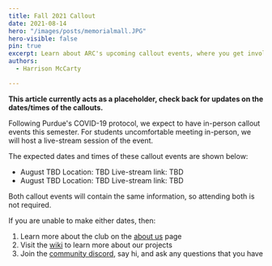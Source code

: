 ```yaml
---
title: Fall 2021 Callout
date: 2021-08-14
hero: "/images/posts/memorialmall.JPG"
hero-visible: false
pin: true
excerpt: Learn about ARC's upcoming callout events, where you get involved in various ongoing projects.
authors:
  - Harrison McCarty

---
```


**This article currently acts as a placeholder, check back for updates on the dates/times of the callouts.**

Following Purdue's COVID-19 protocol, we expect to have in-person callout events this semester. For students uncomfortable meeting in-person, we will host a live-stream session of the event.

The expected dates and times of these callout events are shown below:
- August TBD
  Location: TBD
  Live-stream link: TBD
- August TBD
  Location: TBD
  Live-stream link: TBD

Both callout events will contain the same information, so attending both is not required. 

If you are unable to make either dates, then:
1. Learn more about the club on the [about us](https://www.purduearc.com/post/about/) page
2. Visit the [wiki](https://wiki.purduearc.com/) to learn more about our projects
3. Join the [community discord](https://discord.gg/xPJfDaztvS), say hi, and ask any questions that you have
